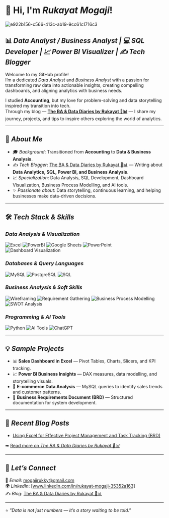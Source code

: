 # 👋 Hi, I'm *Rukayat Mogaji*!

![e922b156-c566-413c-ab19-9cc61c1716c3](https://github.com/user-attachments/assets/2c448571-1958-4498-b213-d367d2a7f045)



## 📊 *Data Analyst / Business Analyst | 💻 SQL Developer | 📈 Power BI Visualizer | ✍️ Tech Blogger*

Welcome to my GitHub profile!  
I’m a dedicated *Data Analyst* and *Business Analyst* with a passion for transforming raw data into actionable insights, creating compelling dashboards, and aligning analytics with business needs.  

I studied **Accounting**, but my love for problem-solving and data storytelling inspired my transition into tech.  
Through my blog — **[The BA & Data Diaries by Rukayat 📖📊](https://rukayat.hashnode.dev/)** — I share my journey, projects, and tips to inspire others exploring the world of analytics.  

---

## 🚀 *About Me*
- 🎓 *Background*: Transitioned from **Accounting** to **Data & Business Analysis**.  
- ✍️ *Tech Blogger*: [The BA & Data Diaries by Rukayat 📖📊](https://rukayat.hashnode.dev/) — Writing about **Data Analytics, SQL, Power BI, and Business Analysis**.  
- 📈 *Specialization*: Data Analysis, SQL Development, Dashboard Visualization, Business Process Modelling, and AI tools.  
- ✨ *Passionate about*: Data storytelling, continuous learning, and helping businesses make data-driven decisions.

---

## 🛠 *Tech Stack & Skills*

### *Data Analysis & Visualization*
![Excel](https://img.shields.io/badge/Microsoft%20Excel-217346?style=for-the-badge&logo=microsoft-excel&logoColor=white)
![PowerBI](https://img.shields.io/badge/PowerBI-F2C811?style=for-the-badge&logo=powerbi&logoColor=black)
![Google Sheets](https://img.shields.io/badge/Google%20Sheets-34A853?style=for-the-badge&logo=google-sheets&logoColor=white)
![PowerPoint](https://img.shields.io/badge/PowerPoint-B7472A?style=for-the-badge&logo=microsoft-powerpoint&logoColor=white)
![Dashboard Visualization](https://img.shields.io/badge/Dashboard%20Visualization-007ACC?style=for-the-badge&logo=data&logoColor=white)

### *Databases & Query Languages*
![MySQL](https://img.shields.io/badge/MySQL-005C84?style=for-the-badge&logo=mysql&logoColor=white)
![PostgreSQL](https://img.shields.io/badge/PostgreSQL-336791?style=for-the-badge&logo=postgresql&logoColor=white)
![SQL](https://img.shields.io/badge/SQL-003B57?style=for-the-badge&logo=sqlite&logoColor=white)

### *Business Analysis & Soft Skills*
![Wireframing](https://img.shields.io/badge/Wireframing-FF5722?style=for-the-badge&logo=figma&logoColor=white)
![Requirement Gathering](https://img.shields.io/badge/Requirement%20Gathering-43A047?style=for-the-badge&logo=data&logoColor=white)
![Business Process Modelling](https://img.shields.io/badge/Business%20Process%20Modelling-8E24AA?style=for-the-badge&logo=workflow&logoColor=white)
![SWOT Analysis](https://img.shields.io/badge/SWOT%20Analysis-1E88E5?style=for-the-badge&logo=analysis&logoColor=white)

### *Programming & AI Tools*
![Python](https://img.shields.io/badge/Python-3776AB?style=for-the-badge&logo=python&logoColor=white)
![AI Tools](https://img.shields.io/badge/AI%20Tools-FF9800?style=for-the-badge&logo=artificial-intelligence&logoColor=white)
![ChatGPT](https://img.shields.io/badge/ChatGPT-00A67E?style=for-the-badge&logo=openai&logoColor=white)

---

## 💡 *Sample Projects*
- 📊 **Sales Dashboard in Excel** — Pivot Tables, Charts, Slicers, and KPI tracking.  
- 📈 **Power BI Business Insights** — DAX measures, data modelling, and storytelling visuals.  
- 🛒 **E-commerce Data Analysis** — MySQL queries to identify sales trends and customer patterns.  
- 📂 **Business Requirements Document (BRD)** — Structured documentation for system development.  

---

## 📝 *Recent Blog Posts*
<!-- BLOG-POST-LIST:START -->
- [Using Excel for Effective Project Management and Task Tracking (BRD)](https://rukayat.hashnode.dev/)
<!-- BLOG-POST-LIST:END -->

➡ [Read more on *The BA & Data Diaries by Rukayat 📖📊*](https://rukayat.hashnode.dev/)

---

## 🤝 *Let’s Connect*
📧 *Email*: mogajirukky@gmail.com  
🌍 *LinkedIn*: [www.linkedin.com/in/rukayat-mogaji-35352a163]  
✍️ *Blog*: [The BA & Data Diaries by Rukayat 📖📊](https://rukayat.hashnode.dev/)  

---

⭐ *"Data is not just numbers — it’s a story waiting to be told."*
